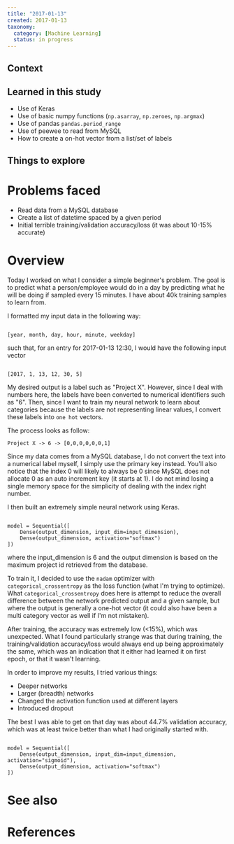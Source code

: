 ```yaml
---
title: "2017-01-13"
created: 2017-01-13
taxonomy:
  category: [Machine Learning]
  status: in progress
---
```


## Context

## Learned in this study
* Use of Keras
* Use of basic numpy functions (`np.asarray`, `np.zeroes`, `np.argmax`)
* Use of pandas `pandas.period_range`
* Use of peewee to read from MySQL
* How to create a on-hot vector from a list/set of labels

## Things to explore

# Problems faced
* Read data from a MySQL database
* Create a list of datetime spaced by a given period
* Initial terrible training/validation accuracy/loss (it was about 10-15% accurate)

# Overview
Today I worked on what I consider a simple beginner's problem. The goal is to predict what a person/employee would do in a day by predicting what he will be doing if sampled every 15 minutes. I have about 40k training samples to learn from.

I formatted my input data in the following way:

<pre><code class="language-python line-numbers">
[year, month, day, hour, minute, weekday]
</code></pre>

such that, for an entry for 2017-01-13 12:30, I would have the following input vector

<pre><code class="language-python line-numbers">
[2017, 1, 13, 12, 30, 5]
</code></pre>

My desired output is a label such as "Project X". However, since I deal with numbers here, the labels have been converted to numerical identifiers such as "6". Then, since I want to train my neural network to learn about categories because the labels are not representing linear values, I convert these labels into `one hot` vectors.

The process looks as follow:

```
Project X -> 6 -> [0,0,0,0,0,0,1]
```

Since my data comes from a MySQL database, I do not convert the text into a numerical label myself, I simply use the primary key instead. You'll also notice that the index 0 will likely to always be 0 since MySQL does not allocate 0 as an auto increment key (it starts at 1). I do not mind losing a single memory space for the simplicity of dealing with the index right number.

I then built an extremely simple neural network using Keras.

<pre><code class="language-python line-numbers">
model = Sequential([
    Dense(output_dimension, input_dim=input_dimension),
    Dense(output_dimension, activation="softmax")
])
</code></pre>

where the input_dimension is 6 and the output dimension is based on the maximum project id retrieved from the database.

To train it, I decided to use the `nadam` optimizer with `categorical_crossentropy` as the loss function (what I'm trying to optimize). What `categorical_crossentropy` does here is attempt to reduce the overall difference between the network predicted output and a given sample, but where the output is generally a one-hot vector (it could also have been a multi category vector as well if I'm not mistaken).

After training, the accuracy was extremely low (<15%), which was unexpected. What I found particularly strange was that during training, the training/validation accuracy/loss would always end up being approximately the same, which was an indication that it either had learned it on first epoch, or that it wasn't learning.

In order to improve my results, I tried various things:
* Deeper networks
* Larger (breadth) networks
* Changed the activation function used at different layers
* Introduced dropout

The best I was able to get on that day was about 44.7% validation accuracy, which was at least twice better than what I had originally started with.

<pre><code class="language-python line-numbers">
model = Sequential([
    Dense(output_dimension, input_dim=input_dimension, activation="sigmoid"),
    Dense(output_dimension, activation="softmax")
])
</code></pre>

# See also

# References
